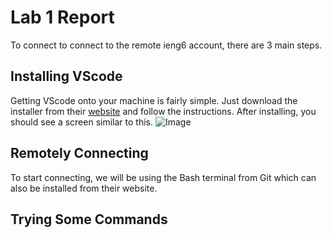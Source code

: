 # Lab 1 Report
To connect to connect to the remote ieng6 account, there are 3 main steps.
## Installing VScode
Getting VScode onto your machine is fairly simple. Just download the installer from their [website](https://code.visualstudio.com/) and follow the instructions.
After installing, you should see a screen similar to this.
![Image](https://drive.google.com/uc?export=view&id=15cWfF2-iYD-AlOu3mg2itCsmFGJ7PDK1)
## Remotely Connecting
To start connecting, we will be using the Bash terminal from Git which can also be installed from their website.
## Trying Some Commands
